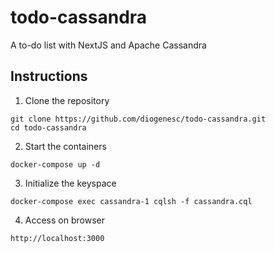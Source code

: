 # todo-cassandra
 A to-do list with NextJS and Apache Cassandra
 ## Instructions
 1. Clone the repository
```
git clone https://github.com/diogenesc/todo-cassandra.git
cd todo-cassandra
```
 2. Start the containers
```
docker-compose up -d
```
 3. Initialize the keyspace
```
docker-compose exec cassandra-1 cqlsh -f cassandra.cql
```
 4. Access on browser
```
http://localhost:3000
```